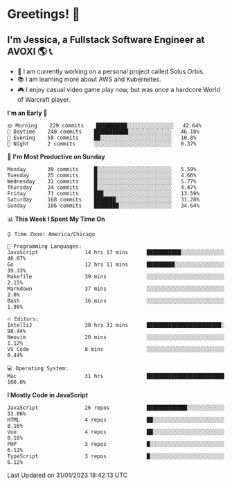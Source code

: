# Greetings! 🧠

## I'm Jessica, a Fullstack Software Engineer at AVOXI 🌎 📞

- 🌟 I am currently working on a personal project called Solus Orbis.
- 📚 I am learning more about AWS and Kubernetes.
- 🎮 I enjoy casual video game play now, but was once a hardcore World of Warcraft player.

<!--START_SECTION:waka-->
**I'm an Early 🐤** 

```text
🌞 Morning    229 commits    ██████████░░░░░░░░░░░░░░░   42.64% 
🌆 Daytime    248 commits    ███████████░░░░░░░░░░░░░░   46.18% 
🌃 Evening    58 commits     ██░░░░░░░░░░░░░░░░░░░░░░░   10.8% 
🌙 Night      2 commits      ░░░░░░░░░░░░░░░░░░░░░░░░░   0.37%

```
📅 **I'm Most Productive on Sunday** 

```text
Monday       30 commits     █░░░░░░░░░░░░░░░░░░░░░░░░   5.59% 
Tuesday      25 commits     █░░░░░░░░░░░░░░░░░░░░░░░░   4.66% 
Wednesday    31 commits     █░░░░░░░░░░░░░░░░░░░░░░░░   5.77% 
Thursday     24 commits     █░░░░░░░░░░░░░░░░░░░░░░░░   4.47% 
Friday       73 commits     ███░░░░░░░░░░░░░░░░░░░░░░   13.59% 
Saturday     168 commits    ███████░░░░░░░░░░░░░░░░░░   31.28% 
Sunday       186 commits    ████████░░░░░░░░░░░░░░░░░   34.64%

```


📊 **This Week I Spent My Time On** 

```text
⌚︎ Time Zone: America/Chicago

💬 Programming Languages: 
JavaScript               14 hrs 17 mins      ███████████░░░░░░░░░░░░░░   46.07% 
Go                       12 hrs 11 mins      █████████░░░░░░░░░░░░░░░░   39.33% 
Makefile                 39 mins             ░░░░░░░░░░░░░░░░░░░░░░░░░   2.15% 
Markdown                 37 mins             ░░░░░░░░░░░░░░░░░░░░░░░░░   2.0% 
Bash                     36 mins             ░░░░░░░░░░░░░░░░░░░░░░░░░   1.98%

🔥 Editors: 
IntelliJ                 30 hrs 31 mins      ████████████████████████░   98.44% 
Neovim                   20 mins             ░░░░░░░░░░░░░░░░░░░░░░░░░   1.12% 
VS Code                  8 mins              ░░░░░░░░░░░░░░░░░░░░░░░░░   0.44%

💻 Operating System: 
Mac                      31 hrs              █████████████████████████   100.0%

```

**I Mostly Code in JavaScript** 

```text
JavaScript               26 repos            █████████████░░░░░░░░░░░░   53.06% 
HTML                     4 repos             ██░░░░░░░░░░░░░░░░░░░░░░░   8.16% 
Vue                      4 repos             ██░░░░░░░░░░░░░░░░░░░░░░░   8.16% 
PHP                      3 repos             █░░░░░░░░░░░░░░░░░░░░░░░░   6.12% 
TypeScript               3 repos             █░░░░░░░░░░░░░░░░░░░░░░░░   6.12%

```



 Last Updated on 31/01/2023 18:42:13 UTC
<!--END_SECTION:waka-->

<!--
**jessikuh/jessikuh** is a ✨ _special_ ✨ repository because its `README.md` (this file) appears on your GitHub profile.

Here are some ideas to get you started:

- 🔭 I’m currently working on ...
- 🌱 I’m currently learning ...
- 👯 I’m looking to collaborate on ...
- 🤔 I’m looking for help with ...
- 💬 Ask me about ...
- 📫 How to reach me: ...
- 😄 Pronouns: ...
- ⚡ Fun fact: ...
-->
